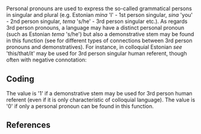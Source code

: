 # [](ParameterTable?__template__=property.md&property=Name#cldf:UT109)

Personal pronouns are used to express the so-called grammatical persons in singular and plural 
(e.g. Estonian *mina* 'I' - 1st person singular, *sina* 'you' - 2nd person singular, *tema* 's/he' - 
3rd person singular etc.). As regards 3rd person pronouns, a language may have a distinct personal pronoun 
(such as Estonian *tema* 's/he') but also a demonstrative stem may be found in this function (see [](Source?ref&with_internal_ref_link#cldf:bhat_wals_2013) 
for different types of connections between 3rd person pronouns and demonstratives). For instance, in colloquial 
Estonian *see* 'this/that/it' may be used for 3rd person singular human referent, though often with negative connotation:

[](ExampleTable?example_id=1&with_internal_ref_link#cldf:UT109-1)

## Coding

The value is '1' if a demonstrative stem may be used for 3rd person human referent (even if it is only characteristic of colloquial language). The value is '0' if only a personal pronoun can be found in this function. 

## References

[](Source?cited_only#cldf:__all__)
